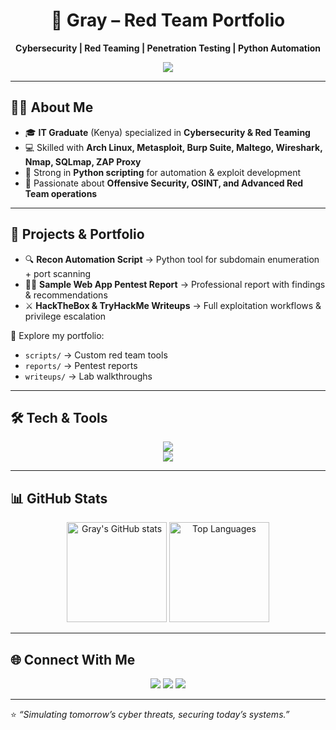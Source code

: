 <div align="center">
  <h1>🔴 Gray – Red Team Portfolio</h1>
  <p><b>Cybersecurity | Red Teaming | Penetration Testing | Python Automation</b></p>
  
  <!-- Skills icons -->
  <img src="https://skillicons.dev/icons?i=python,c,linux,bash,git,javascript" />
</div>

---

## 🧑‍💻 About Me
- 🎓 **IT Graduate** (Kenya) specialized in **Cybersecurity & Red Teaming**  
- 💻 Skilled with **Arch Linux, Metasploit, Burp Suite, Maltego, Wireshark, Nmap, SQLmap, ZAP Proxy**  
- 🐍 Strong in **Python scripting** for automation & exploit development  
- 🎯 Passionate about **Offensive Security, OSINT, and Advanced Red Team operations**  

---

## 🚀 Projects & Portfolio
- 🔍 **Recon Automation Script** → Python tool for subdomain enumeration + port scanning  
- 🕵🏽 **Sample Web App Pentest Report** → Professional report with findings & recommendations  
- ⚔️ **HackTheBox & TryHackMe Writeups** → Full exploitation workflows & privilege escalation  

📂 Explore my portfolio:
- `scripts/` → Custom red team tools  
- `reports/` → Pentest reports  
- `writeups/` → Lab walkthroughs  

---

## 🛠️ Tech & Tools
<div align="center">
  <img src="https://skillicons.dev/icons?i=python,linux,bash,git,javascript" />
  <br/>
  <img src="https://skillicons.dev/icons?i=burpsuite,docker" />
</div>

---

## 📊 GitHub Stats
<div align="center">
  <img src="https://github-readme-stats.vercel.app/api?username=graynog&show_icons=true&theme=radical" alt="Gray's GitHub stats" height="160"/>
  <img src="https://github-readme-stats.vercel.app/api/top-langs/?username=graynog&layout=compact&theme=radical" alt="Top Languages" height="160"/>
</div>

---

## 🌐 Connect With Me
<p align="center">
  <a href="https://linkedin.com/in/graynog"><img src="https://img.shields.io/badge/LinkedIn-Gray-blue?style=for-the-badge&logo=linkedin" /></a>
  <a href="https://twitter.com/graynog"><img src="https://img.shields.io/badge/Twitter-@graynog-1DA1F2?style=for-the-badge&logo=twitter" /></a>
  <a href="mailto:graynog@example.com"><img src="https://img.shields.io/badge/Email-graynog@example.com-red?style=for-the-badge&logo=gmail" /></a>
</p>

---

⭐️ *“Simulating tomorrow’s cyber threats, securing today’s systems.”*  
